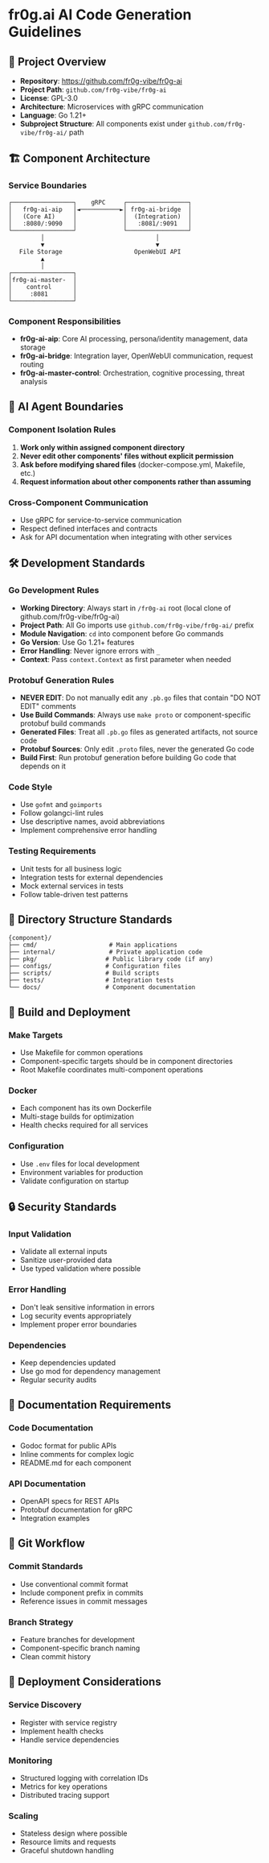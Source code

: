 # fr0g.ai AI Code Generation Guidelines

## 🎯 Project Overview
- **Repository**: https://github.com/fr0g-vibe/fr0g-ai
- **Project Path**: `github.com/fr0g-vibe/fr0g-ai`
- **License**: GPL-3.0
- **Architecture**: Microservices with gRPC communication
- **Language**: Go 1.21+
- **Subproject Structure**: All components exist under `github.com/fr0g-vibe/fr0g-ai/` path

## 🏗️ Component Architecture

### Service Boundaries
```
┌─────────────────┐    gRPC     ┌─────────────────┐
│   fr0g-ai-aip   │◄───────────►│ fr0g-ai-bridge  │
│   (Core AI)     │             │  (Integration)  │
│   :8080/:9090   │             │   :8081/:9091   │
└─────────────────┘             └─────────────────┘
         │                               │
         ▼                               ▼
   File Storage                    OpenWebUI API
         ▲
         │
┌─────────────────┐
│fr0g-ai-master-  │
│    control      │
│     :8081       │
└─────────────────┘
```

### Component Responsibilities
- **fr0g-ai-aip**: Core AI processing, persona/identity management, data storage
- **fr0g-ai-bridge**: Integration layer, OpenWebUI communication, request routing
- **fr0g-ai-master-control**: Orchestration, cognitive processing, threat analysis

## 🚨 AI Agent Boundaries

### Component Isolation Rules
1. **Work only within assigned component directory**
2. **Never edit other components' files without explicit permission**
3. **Ask before modifying shared files** (docker-compose.yml, Makefile, etc.)
4. **Request information about other components rather than assuming**

### Cross-Component Communication
- Use gRPC for service-to-service communication
- Respect defined interfaces and contracts
- Ask for API documentation when integrating with other services

## 🛠️ Development Standards

### Go Development Rules
- **Working Directory**: Always start in `/fr0g-ai` root (local clone of github.com/fr0g-vibe/fr0g-ai)
- **Project Path**: All Go imports use `github.com/fr0g-vibe/fr0g-ai/` prefix
- **Module Navigation**: `cd` into component before Go commands
- **Go Version**: Use Go 1.21+ features
- **Error Handling**: Never ignore errors with `_`
- **Context**: Pass `context.Context` as first parameter when needed

### Protobuf Generation Rules
- **NEVER EDIT**: Do not manually edit any `.pb.go` files that contain "DO NOT EDIT" comments
- **Use Build Commands**: Always use `make proto` or component-specific protobuf build commands
- **Generated Files**: Treat all `.pb.go` files as generated artifacts, not source code
- **Protobuf Sources**: Only edit `.proto` files, never the generated Go code
- **Build First**: Run protobuf generation before building Go code that depends on it

### Code Style
- Use `gofmt` and `goimports`
- Follow golangci-lint rules
- Use descriptive names, avoid abbreviations
- Implement comprehensive error handling

### Testing Requirements
- Unit tests for all business logic
- Integration tests for external dependencies
- Mock external services in tests
- Follow table-driven test patterns

## 📁 Directory Structure Standards

```
{component}/
├── cmd/                    # Main applications
├── internal/               # Private application code
├── pkg/                   # Public library code (if any)
├── configs/               # Configuration files
├── scripts/               # Build scripts
├── tests/                 # Integration tests
└── docs/                  # Component documentation
```

## 🔧 Build and Deployment

### Make Targets
- Use Makefile for common operations
- Component-specific targets should be in component directories
- Root Makefile coordinates multi-component operations

### Docker
- Each component has its own Dockerfile
- Multi-stage builds for optimization
- Health checks required for all services

### Configuration
- Use `.env` files for local development
- Environment variables for production
- Validate configuration on startup

## 🔒 Security Standards

### Input Validation
- Validate all external inputs
- Sanitize user-provided data
- Use typed validation where possible

### Error Handling
- Don't leak sensitive information in errors
- Log security events appropriately
- Implement proper error boundaries

### Dependencies
- Keep dependencies updated
- Use go mod for dependency management
- Regular security audits

## 📝 Documentation Requirements

### Code Documentation
- Godoc format for public APIs
- Inline comments for complex logic
- README.md for each component

### API Documentation
- OpenAPI specs for REST APIs
- Protobuf documentation for gRPC
- Integration examples

## 🔄 Git Workflow

### Commit Standards
- Use conventional commit format
- Include component prefix in commits
- Reference issues in commit messages

### Branch Strategy
- Feature branches for development
- Component-specific branch naming
- Clean commit history

## 🚀 Deployment Considerations

### Service Discovery
- Register with service registry
- Implement health checks
- Handle service dependencies

### Monitoring
- Structured logging with correlation IDs
- Metrics for key operations
- Distributed tracing support

### Scaling
- Stateless design where possible
- Resource limits and requests
- Graceful shutdown handling

